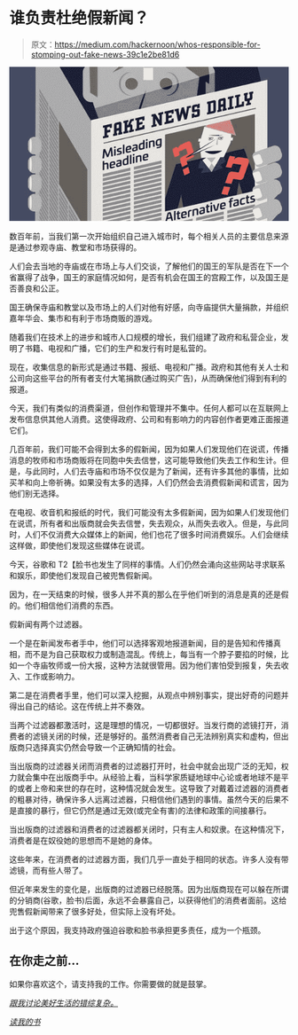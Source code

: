 # 谁负责杜绝假新闻？

> 原文：<https://medium.com/hackernoon/whos-responsible-for-stomping-out-fake-news-39c1e2be81d6>

![](img/37b23206fedf347b73073a2570d3e699.png)

数百年前，当我们第一次开始组织自己进入城市时，每个相关人员的主要信息来源是通过参观寺庙、教堂和市场获得的。

人们会去当地的寺庙或在市场上与人们交谈，了解他们的国王的军队是否在下一个省赢得了战争，国王的家庭情况如何，是否有机会在国王的宫殿工作，以及国王是否善良和公正。

国王确保寺庙和教堂以及市场上的人们对他有好感，向寺庙提供大量捐款，并组织嘉年华会、集市和有利于市场商贩的游戏。

随着我们在技术上的进步和城市人口规模的增长，我们组建了政府和私营企业，发明了书籍、电视和广播，它们的生产和发行有时是私营的。

现在，收集信息的新形式是通过书籍、报纸、电视和广播。政府和其他有关人士和公司向这些平台的所有者支付大笔捐款(通过购买广告)，从而确保他们得到有利的报道。

今天，我们有类似的消费渠道，但创作和管理并不集中。任何人都可以在互联网上发布信息供其他人消费。这使得政府、公司和有影响力的内容创作者更难正面报道它们。

几百年前，我们可能不会得到太多的假新闻，因为如果人们发现他们在说谎，传播消息的牧师和市场商贩将在同胞中失去信誉，这可能导致他们失去工作和生计。但是，与此同时，人们去寺庙和市场不仅仅是为了新闻，还有许多其他的事情，比如买羊和向上帝祈祷。如果没有太多的选择，人们仍然会去消费假新闻和谎言，因为他们别无选择。

在电视、收音机和报纸的时代，我们可能没有太多假新闻，因为如果人们发现他们在说谎，所有者和出版商就会失去信誉，失去观众，从而失去收入。但是，与此同时，人们不仅消费大众媒体上的新闻，他们也花了很多时间消费娱乐。人们会继续这样做，即使他们发现这些媒体在说谎。

今天，谷歌和 T2【脸书也发生了同样的事情。人们仍然会涌向这些网站寻求联系和娱乐，即使他们发现自己被兜售假新闻。

因为，在一天结束的时候，很多人并不真的那么在乎他们听到的消息是真的还是假的。他们相信他们消费的东西。

假新闻有两个过滤器。

一个是在新闻发布者手中，他们可以选择客观地报道新闻，目的是告知和传播真相，而不是为自己获取权力或制造混乱。传统上，每当有一个脖子要掐的时候，比如一个寺庙牧师或一份大报，这种方法就很管用。因为他们害怕受到报复，失去收入、工作或影响力。

第二是在消费者手里，他们可以深入挖掘，从观点中辨别事实，提出好奇的问题并得出自己的结论。这在传统上并不奏效。

当两个过滤器都激活时，这是理想的情况，一切都很好。当发行商的滤镜打开，消费者的滤镜关闭的时候，还是够好的。虽然消费者自己无法辨别真实和虚构，但出版商只选择真实仍然会导致一个正确知情的社会。

当出版商的过滤器关闭而消费者的过滤器打开时，社会中就会出现广泛的无知，权力就会集中在出版商手中。从经验上看，当科学家质疑地球中心论或者地球不是平的或者上帝和来世的存在时，这种情况就会发生。这导致了对戴着过滤器的消费者的粗暴对待，确保许多人远离过滤器，只相信他们遇到的事情。虽然今天的后果不是直接的暴行，但它仍然是通过无效(或完全有害)的法律和政策的间接暴行。

当出版商的过滤器和消费者的过滤器都关闭时，只有主人和奴隶。在这种情况下，消费者是在奴役她的思想而不是她的身体。

这些年来，在消费者的过滤器方面，我们几乎一直处于相同的状态。许多人没有带滤镜，而有些人带了。

但近年来发生的变化是，出版商的过滤器已经脱落。因为出版商现在可以躲在所谓的分销商(谷歌，脸书)后面，永远不会暴露自己，以获得他们的消费者面前。这给兜售假新闻带来了很多好处，但实际上没有坏处。

出于这个原因，我支持政府强迫谷歌和脸书承担更多责任，成为一个瓶颈。

## 在你走之前…

如果你喜欢这个，请支持我的工作。你需要做的就是鼓掌。

[*跟我讨论美好生活的错综复杂。*](http://eepurl.com/cqwJZT)

[*读我的书*](https://www.amazon.com/s/ref=nb_sb_noss?url=search-alias%3Daps&field-keywords=mayantuyacu)